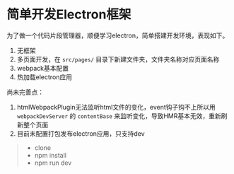 # 简单开发Electron框架
为了做一个代码片段管理器，顺便学习electron，简单搭建开发环境，表现如下。

1. 无框架
2. 多页面开发，在 ``src/pages/`` 目录下新建文件夹，文件夹名称对应页面名称
3. webpack基本配置
4. 热加载electron应用

尚未完善点：

1. htmlWebpackPlugin无法监听html文件的变化，event钩子钩不上所以用 ``webpackDevServer`` 的 ``contentBase`` 来监听变化，导致HMR基本无效，重新刷新整个页面
2. 目前未配置打包发布electron应用，只支持dev

> - clone
> - npm install
> - npm run dev